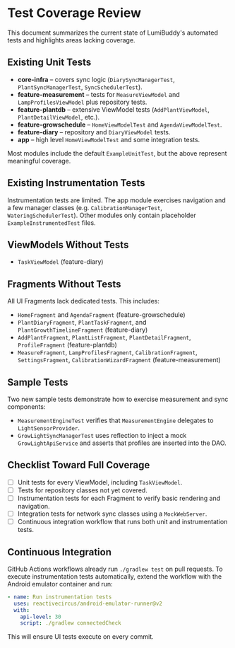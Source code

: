 # Test Coverage Review

This document summarizes the current state of LumiBuddy's automated tests and highlights areas lacking coverage.

## Existing Unit Tests

- **core-infra** – covers sync logic (`DiarySyncManagerTest`, `PlantSyncManagerTest`, `SyncSchedulerTest`).
- **feature-measurement** – tests for `MeasureViewModel` and `LampProfilesViewModel` plus repository tests.
- **feature-plantdb** – extensive ViewModel tests (`AddPlantViewModel`, `PlantDetailViewModel`, etc.).
- **feature-growschedule** – `HomeViewModelTest` and `AgendaViewModelTest`.
- **feature-diary** – repository and `DiaryViewModel` tests.
- **app** – high level `HomeViewModelTest` and some integration tests.

Most modules include the default `ExampleUnitTest`, but the above represent meaningful coverage.

## Existing Instrumentation Tests

Instrumentation tests are limited. The app module exercises navigation and a few manager classes (e.g. `CalibrationManagerTest`, `WateringSchedulerTest`). Other modules only contain placeholder `ExampleInstrumentedTest` files.

## ViewModels Without Tests

- `TaskViewModel` (feature-diary)

## Fragments Without Tests

All UI Fragments lack dedicated tests. This includes:

- `HomeFragment` and `AgendaFragment` (feature-growschedule)
- `PlantDiaryFragment`, `PlantTaskFragment`, and `PlantGrowthTimelineFragment` (feature-diary)
- `AddPlantFragment`, `PlantListFragment`, `PlantDetailFragment`, `ProfileFragment` (feature-plantdb)
- `MeasureFragment`, `LampProfilesFragment`, `CalibrationFragment`, `SettingsFragment`, `CalibrationWizardFragment` (feature-measurement)

## Sample Tests

Two new sample tests demonstrate how to exercise measurement and sync components:

- `MeasurementEngineTest` verifies that `MeasurementEngine` delegates to `LightSensorProvider`.
- `GrowLightSyncManagerTest` uses reflection to inject a mock `GrowLightApiService` and asserts that profiles are inserted into the DAO.

## Checklist Toward Full Coverage

- [ ] Unit tests for every ViewModel, including `TaskViewModel`.
- [ ] Tests for repository classes not yet covered.
- [ ] Instrumentation tests for each Fragment to verify basic rendering and navigation.
- [ ] Integration tests for network sync classes using a `MockWebServer`.
- [ ] Continuous integration workflow that runs both unit and instrumentation tests.

## Continuous Integration

GitHub Actions workflows already run `./gradlew test` on pull requests. To execute instrumentation tests automatically, extend the workflow with the Android emulator container and run:

```yaml
- name: Run instrumentation tests
  uses: reactivecircus/android-emulator-runner@v2
  with:
    api-level: 30
    script: ./gradlew connectedCheck
```

This will ensure UI tests execute on every commit.
